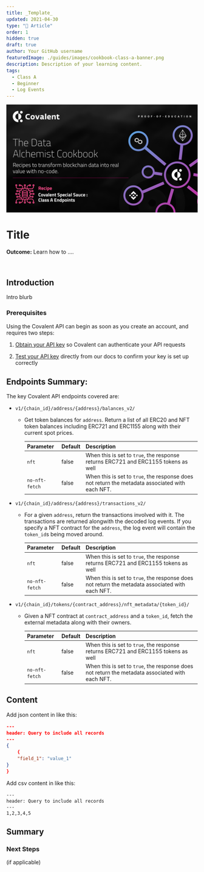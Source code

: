 ```yaml
---
title: _Template_
updated: 2021-04-30
type: "📝 Article"
order: 1
hidden: true
draft: true
author: Your GitHub username
featuredImage: ./guides/images/cookbook-class-a-banner.png
description: Description of your learning content.
tags: 
  - Class A
  - Beginner
  - Log Events
---
```


![Image of your content banner](./guides/images/cookbook-class-a-banner.png)

# Title

<Aside>

**Outcome:** Learn how to ....

</Aside>

&nbsp;
## Introduction

Intro blurb

### Prerequisites

<Aside>

Using the Covalent API can begin as soon as you create an account, and requires two steps:

1. [Obtain your API key](https://www.covalenthq.com/platform/#/auth/register) so Covalent can authenticate your API requests

2. [Test your API key](https://www.covalenthq.com/docs/api/) directly from our docs to confirm your key is set up correctly

</Aside>

## Endpoints Summary:

The key Covalent API endpoints covered are:

<Definitions>

- `v1/{chain_id}/address/{address}/balances_v2/`
  - Get token balances for `address`. Return a list of all ERC20 and NFT token balances including ERC721 and ERC1155 along with their current spot prices.

    <TableWrap>

    Parameter|Default|Description
    ---|---|---
    |`nft`|false|When this is set to `true`, the response returns ERC721 and ERC1155 tokens as well|
    |`no-nft-fetch`|false|When this is set to `true`, the response does not return the metadata associated with each NFT.|

    </TableWrap>

- `v1/{chain_id}/address/{address}/transactions_v2/`
  - For a given `address`, return the transactions involved with it. The transactions are returned alongwith the decoded log events. If you specify a NFT contract for the `address`, the log event will contain the `token_id`s being moved around.

    <TableWrap>

    Parameter|Default|Description
    ---|---|---
    |`nft`|false|When this is set to `true`, the response returns ERC721 and ERC1155 tokens as well|
    |`no-nft-fetch`|false|When this is set to `true`, the response does not return the metadata associated with each NFT.|

    </TableWrap>
  
- `v1/{chain_id}/tokens/{contract_address}/nft_metadata/{token_id}/`
  - Given a NFT contract at `contract_address` and a `token_id`, fetch the external metadata along with their owners.

    <TableWrap>

    Parameter|Default|Description
    ---|---|---
    |`nft`|false|When this is set to `true`, the response returns ERC721 and ERC1155 tokens as well|
    |`no-nft-fetch`|false|When this is set to `true`, the response does not return the metadata associated with each NFT.|

    </TableWrap>

</Definitions>

## Content

Add json content in like this:

```json
---
header: Query to include all records
---
{
    {
    "field_1": "value_1"
}
}
```

Add csv content in like this:

```csv
---
header: Query to include all records
---
1,2,3,4,5
```


## Summary

### Next Steps
(if applicable)
